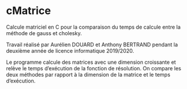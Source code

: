 # cMatrice

Calcule matriciel en C pour la comparaison du temps de calcule entre la méthode de gauss et cholesky.

Travail réalisé par Aurélien DOUARD et Anthony BERTRAND pendant la deuxième année de licence informatique 2019/2020.

Le programme calcule des matrices avec une dimension croissante et relève le temps d’exécution de la fonction de résolution. On compare les deux méthodes par rapport à la dimension de la matrice et le temps d’exécution.
